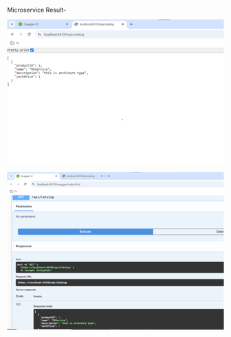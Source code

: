 Microservice Result-

![Alt Text](https://github.com/abhijit737/MicroService_DotnetCORE/blob/main/microservice%20response.png)


![Alt Text](https://github.com/abhijit737/MicroService_DotnetCORE/blob/main/microservice%20response2.png)
